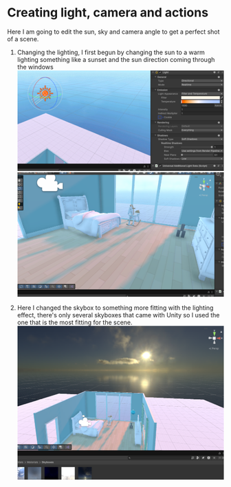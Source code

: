 <h1>Creating light, camera and actions</h1>

Here I am going to edit the sun, sky and camera angle to get a perfect shot of a scene.

1. Changing the lighting, I first begun by changing the sun to a warm lighting something like a sunset and the sun direction coming through the windows
![alt text](image.png)
![alt text](image-1.png)

2. Here I changed the skybox to something more fitting with the lighting effect, there's only several skyboxes that came with Unity so I used the one that is the most fitting for the scene.
![alt text](image-2.png)

